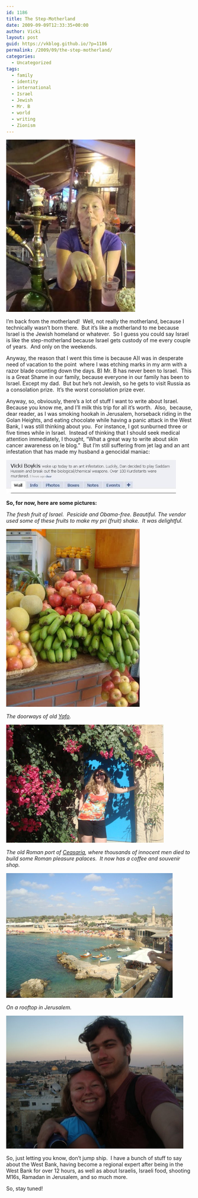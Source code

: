 ```yaml
---
id: 1186
title: The Step-Motherland
date: 2009-09-09T12:33:35+00:00
author: Vicki
layout: post
guid: https://vkblog.github.io/?p=1186
permalink: /2009/09/the-step-motherland/
categories:
  - Uncategorized
tags:
  - family
  - identity
  - international
  - Israel
  - Jewish
  - Mr. B
  - world
  - writing
  - Zionism
---
```

[<img class="aligncenter size-full wp-image-1198" title="DSC02496" src="https://raw.githubusercontent.com/vkblog/vkblog.github.io/master/public/img/2009/09/DSC02496.JPG" alt="DSC02496" width="348" height="464" />](https://raw.githubusercontent.com/vkblog/vkblog.github.io/master/public/img/2009/09/DSC02496.JPG)

I&#8217;m back from the motherland!  Well, not really the motherland, because I technically wasn&#8217;t born there.  But it&#8217;s like a motherland to me because Israel is the Jewish homeland or whatever.  So I guess you could say Israel is like the step-motherland because Israel gets custody of me every couple of years.  And only on the weekends.

Anyway, the reason that I went this time is because A)I was in desperate need of vacation to the point  where I was etching marks in my arm with a razor blade counting down the days. B) Mr. B has never been to Israel.  This is a Great Shame in our family, because everyone in our family has been to Israel. Except my dad.  But but he&#8217;s not Jewish, so he gets to visit Russia as a consolation prize.  It&#8217;s the worst consolation prize ever.

Anyway, so, obviously, there&#8217;s a lot of stuff I want to write about Israel. Because you know me, and I&#8217;ll milk this trip for all it&#8217;s worth.  Also,  because, dear reader, as I was smoking hookah in Jerusalem, horseback riding in the Golan Heights, and eating chocolate while having a panic attack in the West Bank, I was still thinking about you.  For instance, I got sunburned three or five times while in Israel.  Instead of thinking that I should seek medical attention immediately, I thought, &#8220;What a great way to write about skin cancer awareness on le blog.&#8221;  But I&#8217;m still suffering from jet lag and an ant infestation that has made my husband a genocidal maniac:

[<img class="aligncenter size-full wp-image-1203" title="kurd" src="https://raw.githubusercontent.com/vkblog/vkblog.github.io/master/public/img/2009/09/kurd1.JPG" alt="kurd" width="458" height="90" />](https://raw.githubusercontent.com/vkblog/vkblog.github.io/master/public/img/2009/09/kurd1.JPG)

**So, for now, here are some pictures:**

_The fresh fruit of Israel.  Pesicide and Obama-free. Beautiful. The vendor used some of these fruits to make my pri (fruit) shake.  It was delightful._ 

[<img class="aligncenter size-full wp-image-1192" title="DSC02252" src="https://raw.githubusercontent.com/vkblog/vkblog.github.io/master/public/img/2009/09/DSC02252.JPG" alt="DSC02252" width="360" height="479" />](https://raw.githubusercontent.com/vkblog/vkblog.github.io/master/public/img/2009/09/DSC02252.JPG)

_The doorways of old [Yafo](http://en.wikipedia.org/wiki/Jaffa)._ 

[<img class="aligncenter size-full wp-image-1194" title="DSC02286" src="https://raw.githubusercontent.com/vkblog/vkblog.github.io/master/public/img/2009/09/DSC02286.JPG" alt="DSC02286" width="425" height="318" />](https://raw.githubusercontent.com/vkblog/vkblog.github.io/master/public/img/2009/09/DSC02286.JPG)

_The old Roman port of [Ceasaria](http://en.wikipedia.org/wiki/Caesarea), where thousands of innocent men died to build some Roman pleasure palaces.  It now has a coffee and souvenir shop._ 

[<img class="aligncenter size-full wp-image-1196" title="DSC02325" src="https://raw.githubusercontent.com/vkblog/vkblog.github.io/master/public/img/2009/09/DSC023251.JPG" alt="DSC02325" width="449" height="336" />](https://raw.githubusercontent.com/vkblog/vkblog.github.io/master/public/img/2009/09/DSC023251.JPG)

_On a rooftop in Jerusalem._ 

[<img class="aligncenter size-full wp-image-1197" title="DSC02365" src="https://raw.githubusercontent.com/vkblog/vkblog.github.io/master/public/img/2009/09/DSC02365.JPG" alt="DSC02365" width="478" height="358" />](https://raw.githubusercontent.com/vkblog/vkblog.github.io/master/public/img/2009/09/DSC02365.JPG)

So, just letting you know, don&#8217;t jump ship.  I have a bunch of stuff to say about the West Bank, having become a regional expert after being in the West Bank for over 12 hours, as well as about Israelis, Israeli food, shooting M16s, Ramadan in Jerusalem, and so much more.

So, stay tuned!